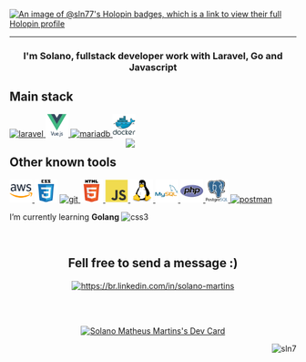 [![An image of @sln77's Holopin badges, which is a link to view their full Holopin profile](https://holopin.me/sln77)](https://holopin.io/@sln77)

<hr>
<h3 align="center">I'm Solano, fullstack developer work with Laravel, Go and Javascript</h3>

<h2>Main stack</h2>
<a href="https://laravel.com/" target="_blank"> <img src="https://laravel.com/img/logomark.min.svg" alt="laravel" width="40" height="40"/> </a> 
<a href="https://vuejs.org/" target="_blank"> <img src="https://raw.githubusercontent.com/devicons/devicon/master/icons/vuejs/vuejs-original-wordmark.svg" alt="vuejs" width="40" height="40"/> </a>
<a href="https://mariadb.org/" target="_blank"> <img src="https://www.vectorlogo.zone/logos/mariadb/mariadb-icon.svg" alt="mariadb" width="40" height="40"/> </a> 
<a href="https://www.docker.com/" target="_blank"> <img src="https://raw.githubusercontent.com/devicons/devicon/master/icons/docker/docker-original-wordmark.svg" alt="docker" width="40" height="40"/> </a>
<img align="right" width="300" src="https://i2.wp.com/allhtaccess.info/wp-content/uploads/2018/03/programming.gif?fit=1281%2C716&ssl=1" />
<h2 align="left">Other known tools</h2>
<p align="left"><a href="https://www.w3schools.com/css/" target="_blank"><a href="https://aws.amazon.com" target="_blank"> <img src="https://raw.githubusercontent.com/devicons/devicon/master/icons/amazonwebservices/amazonwebservices-original-wordmark.svg" alt="aws" width="40" height="40"/> </a><img src="https://raw.githubusercontent.com/devicons/devicon/master/icons/css3/css3-original-wordmark.svg" alt="css3" width="40" height="40"/> </a> <a href="https://git-scm.com/" target="_blank"> <img src="https://www.vectorlogo.zone/logos/git-scm/git-scm-icon.svg" alt="git" width="40" height="40"/> </a> <a href="https://www.w3.org/html/" target="_blank"> <img src="https://raw.githubusercontent.com/devicons/devicon/master/icons/html5/html5-original-wordmark.svg" alt="html5" width="40" height="40"/> </a> <a href="https://developer.mozilla.org/en-US/docs/Web/JavaScript" target="_blank"> <img src="https://raw.githubusercontent.com/devicons/devicon/master/icons/javascript/javascript-original.svg" alt="javascript" width="40" height="40"/> </a> <a href="https://www.linux.org/" target="_blank"> <img src="https://raw.githubusercontent.com/devicons/devicon/master/icons/linux/linux-original.svg" alt="linux" width="40" height="40"/> </a> <a href="https://www.mysql.com/" target="_blank"> <img src="https://raw.githubusercontent.com/devicons/devicon/master/icons/mysql/mysql-original-wordmark.svg" alt="mysql" width="40" height="40"/> </a> <a href="https://www.php.net" target="_blank"> <img src="https://raw.githubusercontent.com/devicons/devicon/master/icons/php/php-original.svg" alt="php" width="40" height="40"/> </a> <a href="https://www.postgresql.org" target="_blank"> <img src="https://raw.githubusercontent.com/devicons/devicon/master/icons/postgresql/postgresql-original-wordmark.svg" alt="postgresql" width="40" height="40"/> </a> <a href="https://postman.com" target="_blank"> <img src="https://www.vectorlogo.zone/logos/getpostman/getpostman-icon.svg" alt="postman" width="40" height="40"/> </a> </p>

I’m currently learning **Golang** <a target="_blank"> <img src="https://go.dev/images/gophers/pilot-bust.svg" alt="css3" width="60" height=""/> </a>


<br>

<h2 align="center"> Fell free to send a message :) </h2>
<p align="center">
<a href="https://linkedin.com/in/solano-martins" target="blank"><img align="center" src="https://raw.githubusercontent.com/rahuldkjain/github-profile-readme-generator/master/src/images/icons/Social/linked-in-alt.svg" alt="https://br.linkedin.com/in/solano-martins" height="30" width="40" /></a>
</p>
<br>
<br>
<p align="center"><a href="https://app.daily.dev/Sln77"><img src="https://api.daily.dev/devcards/5bd2fbf34f5445b2b4f423b1037d200b.png?r=e95" width="200" alt="Solano Matheus Martins's Dev Card"/></a></p>

<p align="right"> <img src="https://komarev.com/ghpvc/?username=sln7&label=Profile%20views&color=0e75b6&style=flat" alt="sln7" /> </p>
